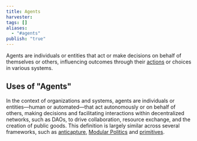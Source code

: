 ```yaml
---
title: Agents
harvester: 
tags: []
aliases:
  - "#agents"
publish: "true"
---
```


Agents are individuals or entities that act or make decisions on behalf of themselves or others, influencing outcomes through their [actions](./actions.md) or choices in various systems.

## Uses of "Agents"

In the context of organizations and systems, agents are individuals or entities—human or automated—that act autonomously or on behalf of others, making decisions and facilitating interactions within decentralized networks, such as DAOs, to drive collaboration, resource exchange, and the creation of public goods. This definition is largely similar across several frameworks, such as [anticapture](../library/Anticapture.md), [Modular Politics](../library/Modular%20Politics.md) and [primitives](./primitives.md).
